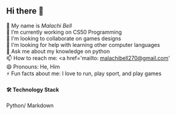 ## Hi there 👋
🔭 My name is _Malachi Bell_  
🌱 I’m currently working on CS50 Programming  
👯 I'm looking to collaborate on games designs  
🤔 I'm looking for help with learning other computer languages  
💬 Ask me about my knowledge on python  
📫 How to reach me: <a href='mailto: malachibell270@gmail.com'  
😄 Pronouns: He, Him  
⚡ Fun facts about me: I love to run, play sport, and play games  
#### 🛠 Technology Stack  
 Python/ Markdown
